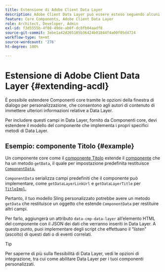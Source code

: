 ```yaml
---
title: Estensione di Adobe Client Data Layer
description: Adobe Client Data Layer può essere esteso seguendo alcuni modelli di base
feature: Core Components, Adobe Client Data Layer
role: Architect, Developer, Admin
exl-id: f3d5555b-4f08-49de-ab0f-dc0fb04aadf8
source-git-commit: 3ebe1a42d265185b36424b01844f4a00f05d4724
workflow-type: tm+mt
source-wordcount: '276'
ht-degree: 100%

---
```


# Estensione di Adobe Client Data Layer {#extending-acdl}

È possibile estendere Componenti core tramite le opzioni della finestra di dialogo per personalizzazione, che consentono agli autori di contenuto di immettere ulteriori informazioni relative a Data Layer.

Per includere questi campi in Data Layer, fornito da Componenti core, devi estendere il modello del componente che implementa i propri specifici metodi di Data Layer.

## Esempio: componente Titolo {#example}

Un componente core come il [componente Titolo](https://github.com/adobe/aem-core-wcm-components/blob/master/bundles/core/src/main/java/com/adobe/cq/wcm/core/components/models/Title.java) estende il [componente](https://github.com/adobe/aem-core-wcm-components/blob/master/bundles/core/src/main/java/com/adobe/cq/wcm/core/components/models/Title.java) che ha un metodo `getData`, il quale per impostazione predefinita restituisce [`ComponentData`.](https://github.com/adobe/aem-core-wcm-components/blob/master/bundles/core/src/main/java/com/adobe/cq/wcm/core/components/models/datalayer/ComponentData.java)

`ComponentData` serializza campi predefiniti che il componente può implementare, come `getDataLayerLinkUrl` e `getDataLayerTitle` per [`TitleImpl`.](https://github.com/adobe/aem-core-wcm-components/blob/master/bundles/core/src/main/java/com/adobe/cq/wcm/core/components/internal/models/v1/TitleImpl.java)

Pertanto, il tuo modello Sling personalizzato potrebbe avere un metodo `getData` che restituisce un oggetto che estende `ComponentData` per restituire altri campi.

Per farlo, aggiungerà un attributo `data-cmp-data-layer` all’elemento HTML del componente con il JSON dei dati che verranno inseriti in Data Layer. A questo punto, puoi implementare degli script che effettuano il “listen” (ascolto) di questi dati o di eventi correlati.

>[!TIP]
>
>Per saperne di più sulla flessibilità di Data Layer, vedi le opzioni di integrazione, tra cui come abilitare Data Layer per i tuoi componenti personalizzati.
